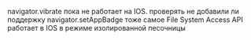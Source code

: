 navigator.vibrate пока не работает на IOS. проверять не добавили ли поддержку
navigator.setAppBadge тоже самое
File System Access API работает в IOS в режиме изолированной песочницы